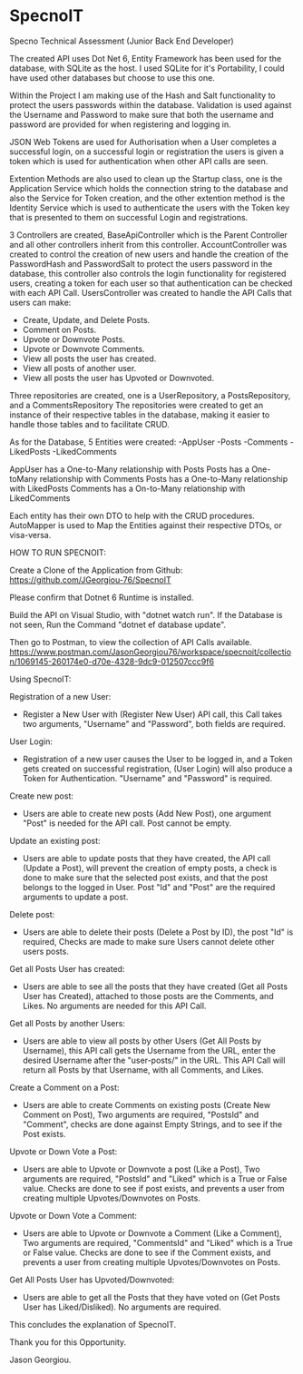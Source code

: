 # SpecnoIT
Specno Technical Assessment (Junior Back End Developer)

The created API uses Dot Net 6, Entity Framework has been used for the database, with SQLite as the host. I used SQLite for it's Portability, I could have used other databases but choose to use this one.

Within the Project I am making use of the Hash and Salt functionality to protect the users passwords within the database. Validation is used against the Username and Password to make sure that both the username and password are provided for when registering and logging in.

JSON Web Tokens are used for Authorisation when a User completes a successful login, on a successful login or registration the users is given a token which is used for authentication when other API calls are seen.

Extention Methods are also used to clean up the Startup class, one is the Application Service which holds the connection string to the database and also the Service for Token creation, and the other extention method is the Identity Service which is used to authenticate the users with the Token key that is presented to them on successful Login and registrations.

3 Controllers are created, BaseApiController which is the Parent Controller and all other controllers inherit from this controller. 
AccountController was created to control the creation of new users and handle the creation of the PasswordHash and PasswordSalt to protect the users password in the database, this controller also controls the login functionality for registered users, creating a token for each user so that authentication can be checked with each API Call. 
UsersController was created to handle the API Calls that users can make:
  - Create, Update, and Delete Posts.
  - Comment on Posts.
  - Upvote or Downvote Posts.
  - Upvote or Downvote Comments.
  - View all posts the user has created.
  - View all posts of another user.
  - View all posts the user has Upvoted or Downvoted.

Three repositories are created, one is a UserRepository, a PostsRepository, and a CommentsRepository The repositories were created to get an instance of their respective tables in the database, making it easier to handle those tables and to facilitate CRUD.

As for the Database, 5 Entities were created:
  -AppUser
  -Posts
  -Comments
  -LikedPosts
  -LikedComments

AppUser has a One-to-Many relationship with Posts
Posts has a One-toMany relationship with Comments
Posts has a One-to-Many relationship with LikedPosts
Comments has a On-to-Many relationship with LikedComments

Each entity has their own DTO to help with the CRUD procedures.
AutoMapper is used to Map the Entities against their respective DTOs, or visa-versa.


HOW TO RUN SPECNOIT:

Create a Clone of the Application from Github:
https://github.com/JGeorgiou-76/SpecnoIT

Please confirm that Dotnet 6 Runtime is installed.

Build the API on Visual Studio, with "dotnet watch run". If the Database is not seen, Run the Command "dotnet ef database update".

Then go to Postman, to view the collection of API Calls available.
https://www.postman.com/JasonGeorgiou76/workspace/specnoit/collection/1069145-260174e0-d70e-4328-9dc9-012507ccc9f6

Using SpecnoIT:

Registration of a new User:
  - Register a New User with (Register New User) API call, this Call takes two arguments, "Username" and "Password", both fields are required.

User Login:
  - Registration of a new user causes the User to be logged in, and a Token gets created on successful registration, (User Login) will also produce a Token for Authentication. "Username" and "Password" is required.

Create new post:
  - Users are able to create new posts (Add New Post), one argument "Post" is needed for the API call. Post cannot be empty. 

Update an existing post:
  - Users are able to update posts that they have created, the API call (Update a Post), will prevent the creation of empty posts, a check is done to make sure that the selected post exists, and that the post belongs to the logged in User. Post "Id" and "Post" are the required arguments to update a post.

Delete post:
  - Users are able to delete their posts (Delete a Post by ID), the post "Id" is required, Checks are made to make sure Users cannot delete other users posts.

Get all Posts User has created:
  - Users are able to see all the posts that they have created (Get all Posts User has Created), attached to those posts are the Comments, and Likes. No arguments are needed for this API Call.

Get all Posts by another Users:
  - Users are able to view all posts by other Users (Get All Posts by Username), this API call gets the Username from the URL, enter the desired Username after the "user-posts/" in the URL. This API Call will return all Posts by that Username, with all Comments, and Likes.

Create a Comment on a Post:
  - Users are able to create Comments on existing posts (Create New Comment on Post), Two arguments are required, "PostsId" and "Comment", checks are done against Empty Strings, and to see if the Post exists.

Upvote or Down Vote a Post:
  - Users are able to Upvote or Downvote a post (Like a Post), Two arguments are required, "PostsId" and "Liked" which is a True or False value. Checks are done to see if post exists, and prevents a user from creating multiple Upvotes/Downvotes on Posts.

Upvote or Down Vote a Comment:
  - Users are able to Upvote or Downvote a Comment (Like a Comment), Two arguments are required, "CommentsId" and "Liked" which is a True or False value. Checks are done to see if the Comment exists, and prevents a user from creating multiple Upvotes/Downvotes on Posts.

Get All Posts User has Upvoted/Downvoted:
  - Users are able to get all the Posts that they have voted on (Get Posts User has Liked/Disliked). No arguments are required.


This concludes the explanation of SpecnoIT.

Thank you for this Opportunity.

Jason Georgiou.
